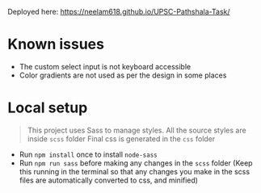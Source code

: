 Deployed here: https://neelam618.github.io/UPSC-Pathshala-Task/

# Known issues
- The custom select input is not keyboard accessible
- Color gradients are not used as per the design in some places

# Local setup
> This project uses Sass to manage styles.
> All the source styles are inside `scss` folder
> Final css is generated in the `css` folder

- Run `npm install` once to install `node-sass`
- Run `npm run sass` before making any changes in the `scss` folder
(Keep this running in the terminal so that any changes you make in the scss files are automatically converted to css, and minified)